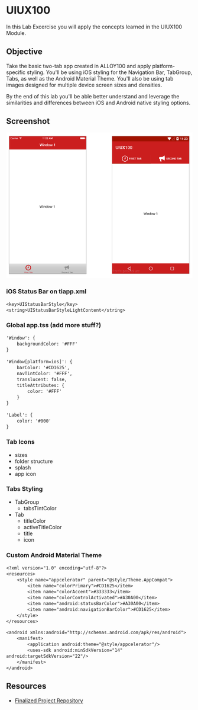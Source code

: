 # UIUX100

In this Lab Excercise you will apply the concepts learned in the UIUX100 Module.

## Objective
Take the basic two-tab app created in ALLOY100 and apply platform-specific styling.  You'll be using iOS styling for the Navigation Bar, TabGroup, Tabs, as well as the Android Material Theme.  You'll also be using tab images designed for multiple device screen sizes and densities.

By the end of this lab you'll be able better understand and leverage the similarities and differences between iOS and Android native styling options.


## Screenshot

![](assets/screens.png)


### iOS Status Bar on **tiapp.xml**

```
<key>UIStatusBarStyle</key>
<string>UIStatusBarStyleLightContent</string>
```

### Global **app.tss** (add more stuff?)

```
'Window': {
	backgroundColor: '#FFF'
}

'Window[platform=ios]': {
	barColor: '#CD1625',
	navTintColor: '#FFF',
	translucent: false,
	titleAttributes: {
		color: '#FFF'
	}
}

'Label': {
	color: '#000'
}
```

### Tab Icons

* sizes
* folder structure
* splash
* app icon

### Tabs Styling

* TabGroup
	* tabsTintColor
* Tab
	* titleColor
	* activeTitleColor
	* title
	* icon 

### Custom Android Material Theme

```
<?xml version="1.0" encoding="utf-8"?>
<resources>
	<style name="appcelerator" parent="@style/Theme.AppCompat">
		<item name="colorPrimary">#CD1625</item>
		<item name="colorAccent">#333333</item>
		<item name="colorControlActivated">#A30A00</item>
		<item name="android:statusBarColor">#A30A00</item>
		<item name="android:navigationBarColor">#CD1625</item>
	</style>
</resources>

```

```
<android xmlns:android="http://schemas.android.com/apk/res/android">
    <manifest>
        <application android:theme="@style/appcelerator"/>
        <uses-sdk android:minSdkVersion="14" android:targetSdkVersion="22"/>
    </manifest>
</android>
```

## Resources

* [Finalized Project Repository](https://github.com/appcelerator-training/learning-modules-labs/tree/master/ALLOY100/ALLOY100)

